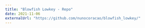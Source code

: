 ```yaml
---
title: "Blowfish Lowkey - Repo"
date: 2021-11-06
externalUrl: "https://github.com/nunocoracao/blowfish_lowkey/"
---
```

